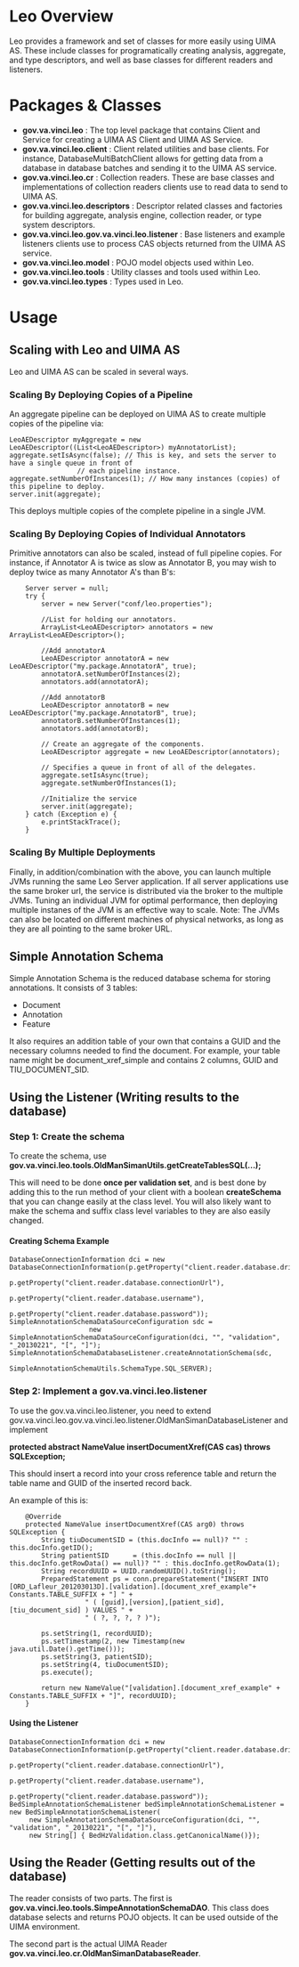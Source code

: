 # Leo Overview

Leo provides a framework and set of classes for more easily using UIMA AS. These include classes for programatically
creating analysis, aggregate, and type descriptors, and well as base classes for different readers and listeners.

# Packages & Classes

* **gov.va.vinci.leo** :
    The top level package that contains Client and Service for creating a UIMA AS Client and UIMA AS Service.
* **gov.va.vinci.leo.client** :
    Client related utilities and base clients. For instance, DatabaseMultiBatchClient allows for getting data from
    a database in database batches and sending it to the UIMA AS service.
* **gov.va.vinci.leo.cr** :
    Collection readers. These are base classes and implementations of collection readers clients use to read data
    to send to UIMA AS.
* **gov.va.vinci.leo.descriptors** :
    Descriptor related classes and factories for building aggregate, analysis engine, collection reader, or type system
     descriptors.
* **gov.va.vinci.leo.gov.va.vinci.leo.listener** :
    Base listeners and example listeners clients use to process CAS objects returned from the UIMA AS service.
* **gov.va.vinci.leo.model** :
    POJO model objects used within Leo.
* **gov.va.vinci.leo.tools** :
    Utility classes and tools used within Leo.
* **gov.va.vinci.leo.types** :
    Types used in Leo.

# Usage

## Scaling with Leo and UIMA AS

Leo and UIMA AS can be scaled in several ways.

### Scaling By Deploying Copies of a Pipeline

An aggregate pipeline can be deployed on UIMA AS to create multiple copies of the pipeline via:

	LeoAEDescriptor myAggregate = new LeoAEDescriptor((List<LeoAEDescriptor>) myAnnotatorList);
	aggregate.setIsAsync(false); // This is key, and sets the server to have a single queue in front of 
				     // each pipeline instance. 
	aggregate.setNumberOfInstances(1); // How many instances (copies) of this pipeline to deploy.
	server.init(aggregate);

This deploys multiple copies of the complete pipeline in a single JVM.

### Scaling By Deploying Copies of Individual Annotators

Primitive annotators can also be scaled, instead of full pipeline copies. For instance, if Annotator A is twice as slow as Annotator B, you may wish to deploy twice as many Annotator A's than B's:

		Server server = null;
		try {
			server = new Server("conf/leo.properties");
			
			//List for holding our annotators. 
			ArrayList<LeoAEDescriptor> annotators = new ArrayList<LeoAEDescriptor>();
			
			//Add annotatorA 
			LeoAEDescriptor annotatorA = new LeoAEDescriptor("my.package.AnnotatorA", true);
			annotatorA.setNumberOfInstances(2);
			annotators.add(annotatorA);

			//Add annotatorB
            LeoAEDescriptor annotatorB = new LeoAEDescriptor("my.package.AnnotatorB", true);
            annotatorB.setNumberOfInstances(1);
            annotators.add(annotatorB);

			// Create an aggregate of the components. 
			LeoAEDescriptor aggregate = new LeoAEDescriptor(annotators);

			// Specifies a queue in front of all of the delegates. 
			aggregate.setIsAsync(true);
			aggregate.setNumberOfInstances(1); 
			
			//Initialize the service
			server.init(aggregate);
		} catch (Exception e) {
			e.printStackTrace();
		}


### Scaling By Multiple Deployments

Finally, in addition/combination with the above, you can launch multiple JVMs running the same Leo Server application. If all server applications use the same broker url, the service is distributed via the broker to the multiple JVMs. Tuning an individual JVM for optimal performance, then deploying multiple instanes of the JVM is an effective way to scale. Note: The JVMs can also be located on different machines of physical networks, as long as they are all pointing to the same broker URL.

## Simple Annotation Schema

Simple Annotation Schema is the reduced database schema for storing annotations. It consists of 3 tables:

* Document
* Annotation
* Feature

It also requires an addition table of your own that contains a GUID and the necessary columns needed to find the
document. For example, your table name might be document\_xref\_simple and contains 2 columns, GUID and TIU\_DOCUMENT\_SID.

## Using the Listener (Writing results to the database)

### Step 1: Create the schema

To create the schema, use **gov.va.vinci.leo.tools.OldManSimanUtils.getCreateTablesSQL(...);**

This will need to be done **once per validation set**, and is best done by adding this to the run method of your client
with a boolean **createSchema** that you can change easily at the class level. You will also likely want to make the
schema and suffix class level variables to they are also easily changed.

#### Creating Schema Example


    DatabaseConnectionInformation dci = new DatabaseConnectionInformation(p.getProperty("client.reader.database.driverClass"),
                                                    p.getProperty("client.reader.database.connectionUrl"),
                                                    p.getProperty("client.reader.database.username"),
                                                    p.getProperty("client.reader.database.password"));
    SimpleAnnotationSchemaDataSourceConfiguration sdc =
                        new SimpleAnnotationSchemaDataSourceConfiguration(dci, "", "validation", "_20130221", "[", "]");
    SimpleAnnotationSchemaDatabaseListener.createAnnotationSchema(sdc,
                                              SimpleAnnotationSchemaUtils.SchemaType.SQL_SERVER);



### Step 2: Implement a gov.va.vinci.leo.listener

To use the gov.va.vinci.leo.listener, you need to extend gov.va.vinci.leo.gov.va.vinci.leo.listener.OldManSimanDatabaseListener and implement

**protected abstract NameValue insertDocumentXref(CAS cas) throws SQLException;**

This should insert a record into your cross reference table and return the table name and GUID of the inserted record back.

An example of this is:

        @Override
        protected NameValue insertDocumentXref(CAS arg0) throws SQLException {
            String tiuDocumentSID = (this.docInfo == null)? "" : this.docInfo.getID();
            String patientSID      = (this.docInfo == null || this.docInfo.getRowData() == null)? "" : this.docInfo.getRowData(1);
            String recordUUID = UUID.randomUUID().toString();
            PreparedStatement ps = conn.prepareStatement("INSERT INTO [ORD_Lafleur_201203013D].[validation].[document_xref_example"+ Constants.TABLE_SUFFIX + "] " +
                       " ( [guid],[version],[patient_sid],[tiu_document_sid] ) VALUES " +
                       " ( ?, ?, ?, ? )");

            ps.setString(1, recordUUID);
            ps.setTimestamp(2, new Timestamp(new java.util.Date().getTime()));
            ps.setString(3, patientSID);
            ps.setString(4, tiuDocumentSID);
            ps.execute();

            return new NameValue("[validation].[document_xref_example" + Constants.TABLE_SUFFIX + "]", recordUUID);
        }


#### Using the Listener

    DatabaseConnectionInformation dci = new DatabaseConnectionInformation(p.getProperty("client.reader.database.driverClass"),
                                                    p.getProperty("client.reader.database.connectionUrl"),
                                                    p.getProperty("client.reader.database.username"),
                                                    p.getProperty("client.reader.database.password"));
    BedSimpleAnnotationSchemaListener bedSimpleAnnotationSchemaListener = new BedSimpleAnnotationSchemaListener(
         new SimpleAnnotationSchemaDataSourceConfiguration(dci, "", "validation", "_20130221", "[", "]"),
         new String[] { BedHzValidation.class.getCanonicalName()});

## Using the Reader (Getting results out of the database)

The reader consists of two parts. The first is **gov.va.vinci.leo.tools.SimpeAnnotationSchemaDAO**. This class does
database selects and returns POJO objects. It can be used outside of the UIMA environment.

The second part is the actual UIMA Reader **gov.va.vinci.leo.cr.OldManSimanDatabaseReader**.
